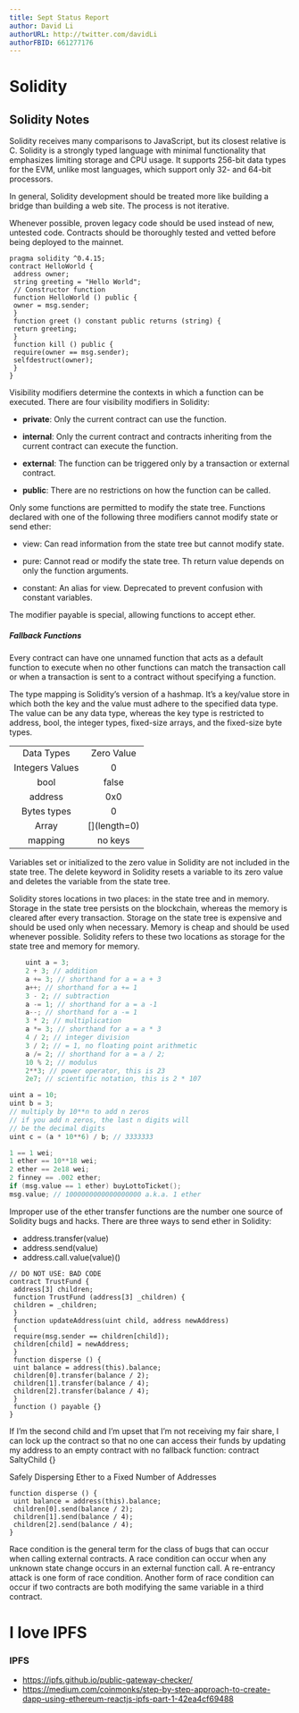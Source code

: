 ```yaml
---
title: Sept Status Report 
author: David Li
authorURL: http://twitter.com/davidLi
authorFBID: 661277176
---
```

# Solidity

## Solidity Notes 

Solidity receives many comparisons to JavaScript, but its closest
relative is C. Solidity is a strongly typed language with minimal
functionality that emphasizes limiting storage and CPU usage. It supports
256-bit data types for the EVM, unlike most languages, which support only
32- and 64-bit processors.

In general, Solidity development should be treated more like building
a bridge than building a web site. The process is not iterative.

Whenever possible, proven legacy code should be used instead of new,
untested code. Contracts should be thoroughly tested and vetted before
being deployed to the mainnet.

```solidity
pragma solidity ^0.4.15;
contract HelloWorld {
 address owner;
 string greeting = "Hello World";
 // Constructor function
 function HelloWorld () public {
 owner = msg.sender;
 }
 function greet () constant public returns (string) {
 return greeting; 
 }
 function kill () public {
 require(owner == msg.sender);
 selfdestruct(owner);
 }
}
```


Visibility modifiers determine the contexts in which a function can be
executed. There are four visibility modifiers in Solidity:

  - **private**: Only the current contract can use the function.

  - **internal**: Only the current contract and contracts inheriting
    from the current contract can execute the function.

  - **external**: The function can be triggered only by a transaction or
    external contract.

  - **public**: There are no restrictions on how the function can be
    called.

Only some functions are permitted to modify the state tree. Functions
declared with one of the following three modifiers cannot modify state
or send ether:

  - view: Can read information from the state tree but cannot modify
    state.

  - pure: Cannot read or modify the state tree. Th return value depends
    on only the function arguments.

  - constant: An alias for view. Deprecated to prevent confusion with
    constant variables.

The modifier payable is special, allowing functions to accept ether.

##### Fallback Functions

Every contract can have one unnamed function that acts as a default
function to execute when no other functions can match the transaction
call or when a transaction is sent to a contract without specifying a
function.

The type mapping is Solidity’s version of a hashmap. It’s a key/value
store in which both the key and the value must adhere to the specified
data type. The value can be any data type, whereas the key type is
restricted to address, bool, the integer types, fixed-size arrays, and
the fixed-size byte types.

|                 |                |
| :-------------: | :------------: |
|   Data Types    |   Zero Value   |
| Integers Values |       0        |
|      bool       |     false      |
|     address     |      0x0       |
|   Bytes types   |       0        |
|      Array      | \[\](length=0) |
|     mapping     |    no keys     |

Variables set or initialized to the zero value in Solidity are not
included in the state tree. The delete keyword in Solidity resets a
variable to its zero value and deletes the variable from the state tree.

Solidity stores locations in two places: in the state tree and in
memory. Storage in the state tree persists on the blockchain, whereas
the memory is cleared after every transaction. Storage on the state tree
is expensive and should be used only when necessary. Memory is cheap and
should be used whenever possible. Solidity refers to these two locations
as storage for the state tree and memory for memory.

```c
    uint a = 3;
    2 + 3; // addition
    a += 3; // shorthand for a = a + 3
    a++; // shorthand for a += 1
    3 - 2; // subtraction
    a -= 1; // shorthand for a = a -1
    a--; // shorthand for a -= 1
    3 * 2; // multiplication
    a *= 3; // shorthand for a = a * 3
    4 / 2; // integer division
    3 / 2; // = 1, no floating point arithmetic
    a /= 2; // shorthand for a = a / 2;
    10 % 2; // modulus
    2**3; // power operator, this is 23
    2e7; // scientific notation, this is 2 * 107
```

```c
uint a = 10;
uint b = 3;
// multiply by 10**n to add n zeros
// if you add n zeros, the last n digits will
// be the decimal digits
uint c = (a * 10**6) / b; // 3333333
```

```c
1 == 1 wei;
1 ether == 10**18 wei;
2 ether == 2e18 wei;
2 finney == .002 ether;
if (msg.value == 1 ether) buyLottoTicket();
msg.value; // 1000000000000000000 a.k.a. 1 ether
```

Improper use of the ether transfer functions are the number one source of
Solidity bugs and hacks. There are three ways to send ether in Solidity:
* address.transfer(value)
* address.send(value)
* address.call.value(value)()


```solidity
// DO NOT USE: BAD CODE
contract TrustFund {
 address[3] children;
 function TrustFund (address[3] _children) {
 children = _children;
 }
 function updateAddress(uint child, address newAddress)
 {
 require(msg.sender == children[child]);
 children[child] = newAddress;
 }
 function disperse () {
 uint balance = address(this).balance;
 children[0].transfer(balance / 2);
 children[1].transfer(balance / 4);
 children[2].transfer(balance / 4);
 }
 function () payable {}
}
```
If I’m the second child and I’m upset that I’m not receiving my fair
share, I can lock up the contract so that no one can access their funds by
updating my address to an empty contract with no fallback function:
contract SaltyChild {}


Safely Dispersing Ether to a Fixed Number of Addresses
```solidity
function disperse () {
 uint balance = address(this).balance;
 children[0].send(balance / 2);
 children[1].send(balance / 4);
 children[2].send(balance / 4);
}
```

Race condition is the general term for the class of bugs that can occur when
calling external contracts. A race condition can occur when any unknown
state change occurs in an external function call. A re-entrancy attack is one
form of race condition. Another form of race condition can occur if two
contracts are both modifying the same variable in a third contract. 

# I love IPFS

### IPFS 

* https://ipfs.github.io/public-gateway-checker/
* https://medium.com/coinmonks/step-by-step-approach-to-create-dapp-using-ethereum-reactjs-ipfs-part-1-42ea4cf69488